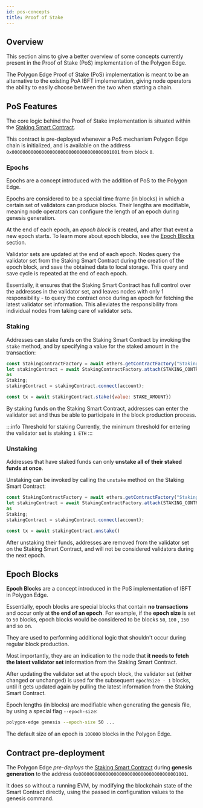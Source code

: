 ```yaml
---
id: pos-concepts
title: Proof of Stake
---
```


## Overview

This section aims to give a better overview of some concepts currently present in the Proof of Stake (PoS)
implementation of the Polygon Edge.

The Polygon Edge Proof of Stake (PoS) implementation is meant to be an alternative to the existing PoA IBFT implementation,
giving node operators the ability to easily choose between the two when starting a chain.

## PoS Features

The core logic behind the Proof of Stake implementation is situated within
the [Staking Smart Contract](https://github.com/0xPolygon/staking-contracts/blob/main/contracts/staking.sol).

This contract is pre-deployed whenever a PoS mechanism Polygon Edge chain is initialized, and is available on the address
`0x0000000000000000000000000000000000001001` from block `0`.

### Epochs

Epochs are a concept introduced with the addition of PoS to the Polygon Edge.

Epochs are considered to be a special time frame (in blocks) in which a certain set of validators can produce blocks.
Their lengths are modifiable, meaning node operators can configure the length of an epoch during genesis generation.

At the end of each epoch, an _epoch block_ is created, and after that event a new epoch starts. To learn more about
epoch blocks, see the [Epoch Blocks](/docs/consensus/pos-concepts#epoch-blocks) section.

Validator sets are updated at the end of each epoch. Nodes query the validator set from the Staking Smart Contract
during the creation of the epoch block, and save the obtained data to local storage. This query and save cycle is
repeated at the end of each epoch.

Essentially, it ensures that the Staking Smart Contract has full control over the addresses in the validator set, and
leaves nodes with only 1 responsibility - to query the contract once during an epoch for fetching the latest validator
set information. This alleviates the responsibility from individual nodes from taking care of validator sets.

### Staking

Addresses can stake funds on the Staking Smart Contract by invoking the `stake` method, and by specifying a value for
the staked amount in the transaction:

````js
const StakingContractFactory = await ethers.getContractFactory("Staking");
let stakingContract = await StakingContractFactory.attach(STAKING_CONTRACT_ADDRESS)
as
Staking;
stakingContract = stakingContract.connect(account);

const tx = await stakingContract.stake({value: STAKE_AMOUNT})
````

By staking funds on the Staking Smart Contract, addresses can enter the validator set and thus be able to participate in
the block production process.

:::info Threshold for staking
Currently, the minimum threshold for entering the validator set is staking `1 ETH`
:::

### Unstaking

Addresses that have staked funds can only **unstake all of their staked funds at once**.

Unstaking can be invoked by calling the `unstake` method on the Staking Smart Contract:

````js
const StakingContractFactory = await ethers.getContractFactory("Staking");
let stakingContract = await StakingContractFactory.attach(STAKING_CONTRACT_ADDRESS)
as
Staking;
stakingContract = stakingContract.connect(account);

const tx = await stakingContract.unstake()
````

After unstaking their funds, addresses are removed from the validator set on the Staking Smart Contract, and will not be
considered validators during the next epoch.

## Epoch Blocks

**Epoch Blocks** are a concept introduced in the PoS implementation of IBFT in Polygon Edge.

Essentially, epoch blocks are special blocks that contain **no transactions** and occur only at **the end of an epoch**.
For example, if the **epoch size** is set to `50` blocks, epoch blocks would be considered to be blocks `50`, `100`
, `150` and so on.

They are used to performing additional logic that shouldn't occur during regular block production.

Most importantly, they are an indication to the node that **it needs to fetch the latest validator set** information
from the Staking Smart Contract.

After updating the validator set at the epoch block, the validator set (either changed or unchanged)
is used for the subsequent `epochSize - 1` blocks, until it gets updated again by pulling the latest information from
the Staking Smart Contract.

Epoch lengths (in blocks) are modifiable when generating the genesis file, by using a special flag `--epoch-size`:

```bash
polygon-edge genesis --epoch-size 50 ...
```

The default size of an epoch is `100000` blocks in the Polygon Edge.

## Contract pre-deployment

The Polygon Edge _pre-deploys_
the [Staking Smart Contract](https://github.com/0xPolygon/staking-contracts/blob/main/contracts/staking.sol)
during **genesis generation** to the address `0x0000000000000000000000000000000000001001`.

It does so without a running EVM, by modifying the blockchain state of the Smart Contract directly, using the passed in
configuration values to the genesis command.
